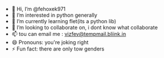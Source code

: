 - 👋 Hi, I’m @fehoxek971
- 👀 I’m interested in python generally
- 🌱 I’m currently learning flet(its a python lib)
- 💞️ I’m looking to collaborate on, i dont know what collaborate
- 📫 tou can email me : vizfev@tempmail.bliink.in
- 😄 Pronouns: you're joking right
- ⚡ Fun fact: there are only tow genders

<!---
fehoxek971/fehoxek971 is a ✨ special ✨ repository because its `README.md` (this file) appears on your GitHub profile.
You can click the Preview link to take a look at your changes.
--->
